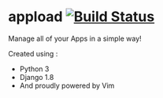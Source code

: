 # appload [![Build Status](https://travis-ci.org/AmrFaissal/appload.svg?branch=master)](https://travis-ci.org/AmrFaissal/appload)

Manage all of your Apps in a simple way!

Created using :
* Python 3
* Django 1.8
* And proudly powered by Vim
